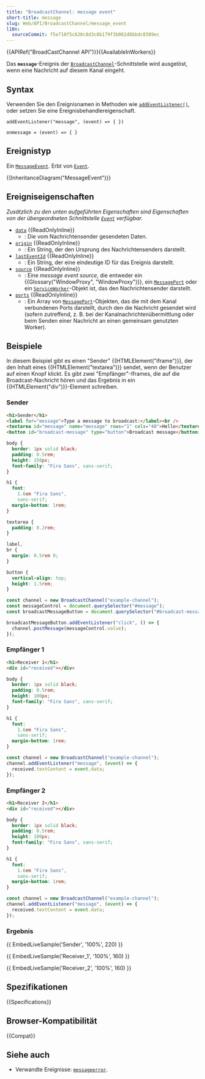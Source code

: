 ```yaml
---
title: "BroadcastChannel: message event"
short-title: message
slug: Web/API/BroadcastChannel/message_event
l10n:
  sourceCommit: f5e710f5c620c8d3c8b179f3b062d6bbdc8389ec
---
```


{{APIRef("BroadCastChannel API")}}{{AvailableInWorkers}}

Das **`message`**-Ereignis der [`BroadcastChannel`](/de/docs/Web/API/BroadcastChannel)-Schnittstelle wird ausgelöst, wenn eine Nachricht auf diesem Kanal eingeht.

## Syntax

Verwenden Sie den Ereignisnamen in Methoden wie [`addEventListener()`](/de/docs/Web/API/EventTarget/addEventListener), oder setzen Sie eine Ereignisbehandlereigenschaft.

```js-nolint
addEventListener("message", (event) => { })

onmessage = (event) => { }
```

## Ereignistyp

Ein [`MessageEvent`](/de/docs/Web/API/MessageEvent). Erbt von [`Event`](/de/docs/Web/API/Event).

{{InheritanceDiagram("MessageEvent")}}

## Ereigniseigenschaften

_Zusätzlich zu den unten aufgeführten Eigenschaften sind Eigenschaften von der übergeordneten Schnittstelle [`Event`](/de/docs/Web/API/Event) verfügbar._

- [`data`](/de/docs/Web/API/MessageEvent/data) {{ReadOnlyInline}}
  - : Die vom Nachrichtensender gesendeten Daten.
- [`origin`](/de/docs/Web/API/MessageEvent/origin) {{ReadOnlyInline}}
  - : Ein String, der den Ursprung des Nachrichtensenders darstellt.
- [`lastEventId`](/de/docs/Web/API/MessageEvent/lastEventId) {{ReadOnlyInline}}
  - : Ein String, der eine eindeutige ID für das Ereignis darstellt.
- [`source`](/de/docs/Web/API/MessageEvent/source) {{ReadOnlyInline}}
  - : Eine _message event source_, die entweder ein {{Glossary("WindowProxy", "WindowProxy")}}, ein [`MessagePort`](/de/docs/Web/API/MessagePort) oder ein [`ServiceWorker`](/de/docs/Web/API/ServiceWorker)-Objekt ist, das den Nachrichtensender darstellt.
- [`ports`](/de/docs/Web/API/MessageEvent/ports) {{ReadOnlyInline}}
  - : Ein Array von [`MessagePort`](/de/docs/Web/API/MessagePort)-Objekten, das die mit dem Kanal verbundenen Ports darstellt, durch den die Nachricht gesendet wird (sofern zutreffend, z. B. bei der Kanalnachrichtenübermittlung oder beim Senden einer Nachricht an einen gemeinsam genutzten Worker).

## Beispiele

In diesem Beispiel gibt es einen "Sender" {{HTMLElement("iframe")}}, der den Inhalt eines {{HTMLElement("textarea")}} sendet, wenn der Benutzer auf einen Knopf klickt. Es gibt zwei "Empfänger"-Iframes, die auf die Broadcast-Nachricht hören und das Ergebnis in ein {{HTMLElement("div")}}-Element schreiben.

### Sender

```html hidden
<h1>Sender</h1>
<label for="message">Type a message to broadcast:</label><br />
<textarea id="message" name="message" rows="1" cols="40">Hello</textarea>
<button id="broadcast-message" type="button">Broadcast message</button>
```

```css hidden
body {
  border: 1px solid black;
  padding: 0.5rem;
  height: 150px;
  font-family: "Fira Sans", sans-serif;
}

h1 {
  font:
    1.6em "Fira Sans",
    sans-serif;
  margin-bottom: 1rem;
}

textarea {
  padding: 0.2rem;
}

label,
br {
  margin: 0.5rem 0;
}

button {
  vertical-align: top;
  height: 1.5rem;
}
```

```js
const channel = new BroadcastChannel("example-channel");
const messageControl = document.querySelector("#message");
const broadcastMessageButton = document.querySelector("#broadcast-message");

broadcastMessageButton.addEventListener("click", () => {
  channel.postMessage(messageControl.value);
});
```

### Empfänger 1

```html hidden
<h1>Receiver 1</h1>
<div id="received"></div>
```

```css hidden
body {
  border: 1px solid black;
  padding: 0.5rem;
  height: 100px;
  font-family: "Fira Sans", sans-serif;
}

h1 {
  font:
    1.6em "Fira Sans",
    sans-serif;
  margin-bottom: 1rem;
}
```

```js
const channel = new BroadcastChannel("example-channel");
channel.addEventListener("message", (event) => {
  received.textContent = event.data;
});
```

### Empfänger 2

```html hidden
<h1>Receiver 2</h1>
<div id="received"></div>
```

```css hidden
body {
  border: 1px solid black;
  padding: 0.5rem;
  height: 100px;
  font-family: "Fira Sans", sans-serif;
}

h1 {
  font:
    1.6em "Fira Sans",
    sans-serif;
  margin-bottom: 1rem;
}
```

```js
const channel = new BroadcastChannel("example-channel");
channel.addEventListener("message", (event) => {
  received.textContent = event.data;
});
```

### Ergebnis

{{ EmbedLiveSample('Sender', '100%', 220) }}

{{ EmbedLiveSample('Receiver_1', '100%', 160) }}

{{ EmbedLiveSample('Receiver_2', '100%', 160) }}

## Spezifikationen

{{Specifications}}

## Browser-Kompatibilität

{{Compat}}

## Siehe auch

- Verwandte Ereignisse: [`messageerror`](/de/docs/Web/API/BroadcastChannel/messageerror_event).
